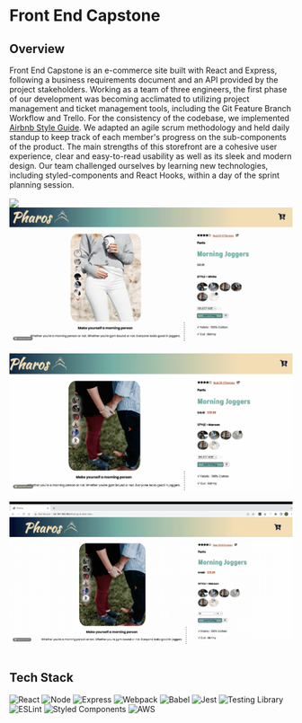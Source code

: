 <div id="top"></div>

# Front End Capstone

## Overview

Front End Capstone is an e-commerce site built with React and Express, following a business requirements document and an API provided by the project stakeholders. Working as a team of three engineers, the first phase of our development was becoming acclimated to utilizing project management and ticket management tools, including the Git Feature Branch Workflow and Trello. For the consistency of the codebase, we implemented [Airbnb Style Guide](https://github.com/airbnb/javascript). We adapted an agile scrum methodology and held daily standup to keep track of each member's progress on the sub-components of the product. The main strengths of this storefront are a cohesive user experience, clear and easy-to-read usability as well as its sleek and modern design. Our team challenged ourselves by learning new technologies, including styled-components and React Hooks, within a day of the sprint planning session.

<img src='Overview.gif' align="center"/>
&nbsp;
<img src='StyleSelector.gif' align="center"/>
&nbsp;
<img src='AddToBag.gif' align="center"/>
&nbsp;
<img src='ShareOnSocialMedia.gif' align="center"/>
&nbsp;

## Tech Stack

![React](https://img.shields.io/badge/-React-61DAFB?logo=react&logoColor=white&style=for-the-badge)
![Node](https://img.shields.io/badge/-Node-9ACD32?logo=node.js&logoColor=white&style=for-the-badge)
![Express](https://img.shields.io/badge/-Express-DCDCDC?logo=express&logoColor=black&style=for-the-badge)
![Webpack](https://img.shields.io/badge/-Webpack-8DD6F9?logo=webpack&logoColor=white&style=for-the-badge)
![Babel](https://img.shields.io/badge/-Babel-F9DC3E?logo=babel&logoColor=white&style=for-the-badge)
![Jest](https://img.shields.io/badge/-Jest-C21325?logo=jest&logoColor=white&style=for-the-badge)
![Testing Library](https://img.shields.io/badge/-Testing_Library-E33332?logo=testing-library&logoColor=white&style=for-the-badge)
![ESLint](https://img.shields.io/badge/-ESLint-4B32C3?logo=eslint&logoColor=white&style=for-the-badge)
![Styled Components](https://img.shields.io/badge/-Styled_Components-DB7093?logo=styled-components&logoColor=white&style=for-the-badge)
![AWS](https://img.shields.io/badge/-AWS-000000?logo=amazon-aws&logoColor=white&style=for-the-badge)

